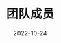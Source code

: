 ---
title: 团队成员
date: 2022-10-24
type: landing
translationKey: people

sections:
  - block: people
    content:
      title: 团队成员
            # 添加排序参数
      sort_by: "weight" # 按 weight 排序
      sort_ascending: true # true 为升序，false 为降序
           # 添加中文显示名称映射
      user_groups:
        - 实验室导师 # Researchers
        - 博士后 # Postdocs
        - 工程师 # Engineers
        - 博士生 # Phd Students
        - 硕士生 # Master Students
        - 本科生 # Undergraduate Students
        - 行政人员 # Administration
        - 访问学者 # Visitors
        - 已毕业 # Alumni
      # user_groups:
      #   - Researchers
      #   - Postdocs
      #   - Engineers
      #   - Phd Students
      #   - Master Students
      #   - Undergraduate Students
      #   - Administration
      #   - Visitors
      #   - Alumni
    design:
      show_interests: true
      show_role: true
      show_social: true
---